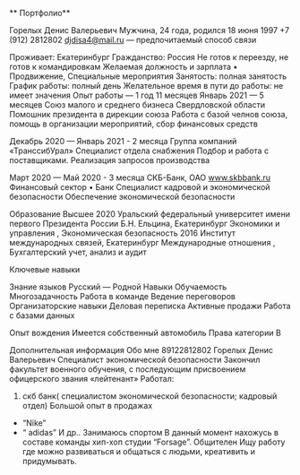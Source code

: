 ** Портфолио**

Горелых Денис Валерьевич
   Мужчина, 24 года, родился 18 июня 1997
+7 (912) 2812802
djdisa4@mail.ru — предпочитаемый способ связи

Проживает: Екатеринбург
Гражданство: Россия
Не готов к переезду, не готов к командировкам
Желаемая должность и зарплата
• Продвижение, Специальные мероприятия
Занятость: полная занятость
График работы: полный день
Желательное время в пути до работы: не имеет значения
Опыт работы — 1 год 11 месяцев
Январь 2021 —  5 месяцев
Союз малого и среднего бизнеса Свердловской области
Помошник президента в дирекции союза
Работа с базой челнов союза, помощь в организации мероприятий, сбор финансовых средств

Декабрь 2020 — Январь 2021 - 2 месяца
Группа компаний «ТранссибУрал»
Специалист отдела снабжения
Подбор и работа с поставщиками. Реализация запросов производства

Март 2020 — Май 2020 - 3 месяца
СКБ-Банк, ОАО
www.skbbank.ru
Финансовый сектор
• Банк
Специалист кадровой и экономической безопасности
Обеспечение экономической безопасности

Образование
Высшее
2020 Уральский федеральный университет имени первого Президента
России Б.Н. Ельцина, Екатеринбург
Экономики и управления , Экономическая безопасность
2016 Институт международных связей, Екатеринбург
Международные отношения , Бухгалтерский учет, анализ и аудит

Ключевые навыки

Знание языков Русский — Родной
Навыки Обучаемость Многозадачность Работа в команде Ведение переговоров
Организаторские навыки Деловая переписка Активные продажи
Работа с базами данных

Опыт вождения
Имеется собственный автомобиль
Права категории B

Дополнительная информация
Обо мне 89122812802
Горелых Денис Валерьевич
Специалист экономической безопасности
Закончил факультет военного обучения, с последующим присвоением офицерского звания
«лейтенант»
Работал:
1) скб банк( специалистом экономической безопасности; кадровый отдел)
Большой опыт в продажах
- “Nike”
- “ adidas”
И др..
Занимаюсь спортом
В данный момент нахожусь в составе команды хип-хоп студии “Forsage”.
Общителен
Ищу работу где можно развиваться и общаться с людьми, креативить и придумывать.